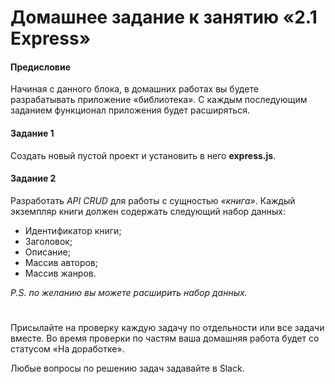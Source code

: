 # Домашнее задание к занятию «2.1 Express»

#### Предисловие
Начиная с данного блока, в домашних работах вы будете разрабатывать приложение «библиотека». С каждым последующим заданием функционал приложения будет расширяться.

#### Задание 1
Создать новый пустой проект и установить в него **express.js**.  


#### Задание 2
Разработать *API CRUD* для работы с сущностью *«книга»*. Каждый экземпляр книги должен содержать следующий набор данных: 
 - Идентификатор книги;  
 - Заголовок; 
 - Описание;
 - Массив авторов;
 - Массив жанров.
 
 *P.S. по желанию вы можете расширить набор данных.* 


#
Присылайте на проверку каждую задачу по отдельности или все задачи вместе. 
Во время проверки по частям ваша домашняя работа будет со статусом «На доработке».

Любые вопросы по решению задач задавайте в Slack.
